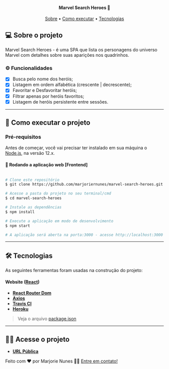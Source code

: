 <h4 align="center"> 
	Marvel Search Heroes 🦸
</h4>

<p align="center">
 <a href="#-sobre-o-projeto">Sobre</a> •
 <a href="#-como-executar-o-projeto">Como executar</a> • 
 <a href="#-tecnologias">Tecnologias</a> 
</p>

## 💻 Sobre o projeto

Marvel Search Heroes - é uma SPA que lista os personagens do universo Marvel com detalhes sobre suas aparições nos quadrinhos.

### ⚙️ Funcionalidades

- [x] Busca pelo nome dos heróis;
- [x] Listagem em ordem alfabética (crescente | decrescente);
- [x] Favoritar e Desfavoritar heróis;
- [x] Filtrar apenas por heróis favoritos;
- [x] Listagem de heróis persistente entre sessões.

---

## 🚀 Como executar o projeto

### Pré-requisitos

Antes de começar, você vai precisar ter instalado em sua máquina o [Node.js](https://nodejs.org/en/), na versão 12.x.

#### 🧭 Rodando a aplicação web [Frontend]

```bash

# Clone este repositório
$ git clone https://github.com/marjoriernunes/marvel-search-heroes.git

# Acesse a pasta do projeto no seu terminal/cmd
$ cd marvel-search-heroes

# Instale as dependências
$ npm install

# Execute a aplicação em modo de desenvolvimento
$ npm start

# A aplicação será aberta na porta:3000 - acesse http://localhost:3000

```

---

## 🛠 Tecnologias

As seguintes ferramentas foram usadas na construção do projeto:

#### **Website**  ([React](https://reactjs.org/))

-   **[React Router Dom](https://github.com/ReactTraining/react-router/tree/master/packages/react-router-dom)**
-   **[Axios](https://github.com/axios/axios)**
-   **[Travis CI](https://travis-ci.com/)**
-   **[Heroku](https://www.heroku.com/)**

> Veja o arquivo  [package.json](https://github.com/marjoriernunes/marvel-search-heroes/blob/main/package.json)

---

## 👨‍💻 Acesse o projeto

-   **[URL Pública](https://marvel-search-heroes.herokuapp.com/)**

Feito com ❤️ por Marjorie Nunes 👋🏽 [Entre em contato!](https://www.linkedin.com/in/marjoriernunes/)

